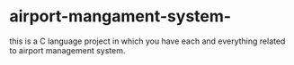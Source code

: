# airport-mangament-system-
this is a C language project in which you have each and everything related to airport management system.
